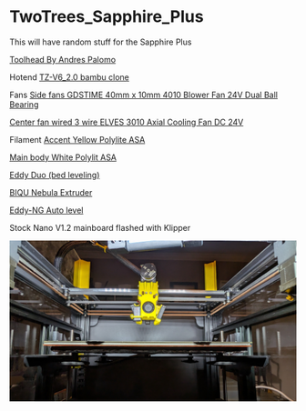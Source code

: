 # TwoTrees_Sapphire_Plus
This will have random stuff for the Sapphire Plus

[Toolhead By Andres Palomo](https://cults3d.com/en/3d-model/tool/io-mount-a-premium-toolhead-design-for-twotrees-corexy-systems-sp-5-version)

Hotend
[TZ-V6_2.0 bambu clone](https://www.aliexpress.us/item/3256806230214649.html)

Fans
[Side fans GDSTIME 40mm x 10mm 4010 Blower Fan 24V Dual Ball Bearing](https://www.amazon.com/dp/B0DLKJ7WDJ)

[Center fan wired 3 wire ELVES 3010 Axial Cooling Fan DC 24V](https://www.amazon.com/dp/B0DXDX6B5L)

Filament
[Accent Yellow Polylite ASA](https://us.polymaker.com/products/polylite-asa?variant=40294530908217)

[Main body White Polylit ASA](https://us.polymaker.com/products/polylite-asa?variant=39574343221305)

[Eddy Duo (bed leveling)](https://www.amazon.com/BIGTREETECH-Direct-Leveling-Connection-Stealthburner/dp/B0DN1FYY5C)

[BIQU Nebula Extruder](https://www.amazon.com/BIQU-Compatible-StealthBurner-Lightweight-High-Temperature/dp/B0F9K87SHG)

[Eddy-NG Auto level](https://github.com/vvuk/eddy-ng/wiki/Installation)

Stock Nano V1.2 mainboard flashed with Klipper

![alt text](https://github.com/falkien/TwoTrees_Sapphire_Plus/blob/main/Pics/Wide%20Front.jpg)



